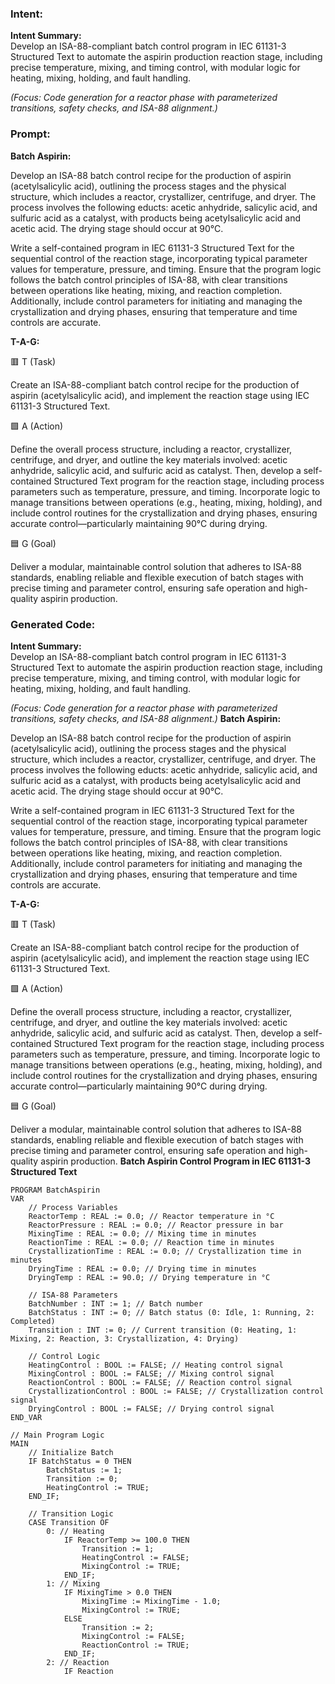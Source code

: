 ### Intent:
**Intent Summary:**  
Develop an ISA-88-compliant batch control program in IEC 61131-3 Structured Text to automate the aspirin production reaction stage, including precise temperature, mixing, and timing control, with modular logic for heating, mixing, holding, and fault handling.  

*(Focus: Code generation for a reactor phase with parameterized transitions, safety checks, and ISA-88 alignment.)*

### Prompt:
**Batch Aspirin:**

Develop an ISA-88 batch control recipe for the production of aspirin (acetylsalicylic acid), outlining the process stages and the physical structure, which includes a reactor, crystallizer, centrifuge, and dryer. The process involves the following educts: acetic anhydride, salicylic acid, and sulfuric acid as a catalyst, with products being acetylsalicylic acid and acetic acid. The drying stage should occur at 90°C.

Write a self-contained program in IEC 61131-3 Structured Text for the sequential control of the reaction stage, incorporating typical parameter values for temperature, pressure, and timing. Ensure that the program logic follows the batch control principles of ISA-88, with clear transitions between operations like heating, mixing, and reaction completion. Additionally, include control parameters for initiating and managing the crystallization and drying phases, ensuring that temperature and time controls are accurate.

**T-A-G:**

🟥 T (Task)

Create an ISA-88-compliant batch control recipe for the production of aspirin (acetylsalicylic acid), and implement the reaction stage using IEC 61131-3 Structured Text.

🟩 A (Action)

Define the overall process structure, including a reactor, crystallizer, centrifuge, and dryer, and outline the key materials involved: acetic anhydride, salicylic acid, and sulfuric acid as catalyst. Then, develop a self-contained Structured Text program for the reaction stage, including process parameters such as temperature, pressure, and timing. Incorporate logic to manage transitions between operations (e.g., heating, mixing, holding), and include control routines for the crystallization and drying phases, ensuring accurate control—particularly maintaining 90°C during drying.

🟦 G (Goal)

Deliver a modular, maintainable control solution that adheres to ISA-88 standards, enabling reliable and flexible execution of batch stages with precise timing and parameter control, ensuring safe operation and high-quality aspirin production.

### Generated Code:
**Intent Summary:**  
Develop an ISA-88-compliant batch control program in IEC 61131-3 Structured Text to automate the aspirin production reaction stage, including precise temperature, mixing, and timing control, with modular logic for heating, mixing, holding, and fault handling.  

*(Focus: Code generation for a reactor phase with parameterized transitions, safety checks, and ISA-88 alignment.)*
**Batch Aspirin:**

Develop an ISA-88 batch control recipe for the production of aspirin (acetylsalicylic acid), outlining the process stages and the physical structure, which includes a reactor, crystallizer, centrifuge, and dryer. The process involves the following educts: acetic anhydride, salicylic acid, and sulfuric acid as a catalyst, with products being acetylsalicylic acid and acetic acid. The drying stage should occur at 90°C.

Write a self-contained program in IEC 61131-3 Structured Text for the sequential control of the reaction stage, incorporating typical parameter values for temperature, pressure, and timing. Ensure that the program logic follows the batch control principles of ISA-88, with clear transitions between operations like heating, mixing, and reaction completion. Additionally, include control parameters for initiating and managing the crystallization and drying phases, ensuring that temperature and time controls are accurate.

**T-A-G:**

🟥 T (Task)

Create an ISA-88-compliant batch control recipe for the production of aspirin (acetylsalicylic acid), and implement the reaction stage using IEC 61131-3 Structured Text.

🟩 A (Action)

Define the overall process structure, including a reactor, crystallizer, centrifuge, and dryer, and outline the key materials involved: acetic anhydride, salicylic acid, and sulfuric acid as catalyst. Then, develop a self-contained Structured Text program for the reaction stage, including process parameters such as temperature, pressure, and timing. Incorporate logic to manage transitions between operations (e.g., heating, mixing, holding), and include control routines for the crystallization and drying phases, ensuring accurate control—particularly maintaining 90°C during drying.

🟦 G (Goal)

Deliver a modular, maintainable control solution that adheres to ISA-88 standards, enabling reliable and flexible execution of batch stages with precise timing and parameter control, ensuring safe operation and high-quality aspirin production. **Batch Aspirin Control Program in IEC 61131-3 Structured Text**

```structuredtext
PROGRAM BatchAspirin
VAR
    // Process Variables
    ReactorTemp : REAL := 0.0; // Reactor temperature in °C
    ReactorPressure : REAL := 0.0; // Reactor pressure in bar
    MixingTime : REAL := 0.0; // Mixing time in minutes
    ReactionTime : REAL := 0.0; // Reaction time in minutes
    CrystallizationTime : REAL := 0.0; // Crystallization time in minutes
    DryingTime : REAL := 0.0; // Drying time in minutes
    DryingTemp : REAL := 90.0; // Drying temperature in °C

    // ISA-88 Parameters
    BatchNumber : INT := 1; // Batch number
    BatchStatus : INT := 0; // Batch status (0: Idle, 1: Running, 2: Completed)
    Transition : INT := 0; // Current transition (0: Heating, 1: Mixing, 2: Reaction, 3: Crystallization, 4: Drying)

    // Control Logic
    HeatingControl : BOOL := FALSE; // Heating control signal
    MixingControl : BOOL := FALSE; // Mixing control signal
    ReactionControl : BOOL := FALSE; // Reaction control signal
    CrystallizationControl : BOOL := FALSE; // Crystallization control signal
    DryingControl : BOOL := FALSE; // Drying control signal
END_VAR

// Main Program Logic
MAIN
    // Initialize Batch
    IF BatchStatus = 0 THEN
        BatchStatus := 1;
        Transition := 0;
        HeatingControl := TRUE;
    END_IF;

    // Transition Logic
    CASE Transition OF
        0: // Heating
            IF ReactorTemp >= 100.0 THEN
                Transition := 1;
                HeatingControl := FALSE;
                MixingControl := TRUE;
            END_IF;
        1: // Mixing
            IF MixingTime > 0.0 THEN
                MixingTime := MixingTime - 1.0;
                MixingControl := TRUE;
            ELSE
                Transition := 2;
                MixingControl := FALSE;
                ReactionControl := TRUE;
            END_IF;
        2: // Reaction
            IF Reaction
